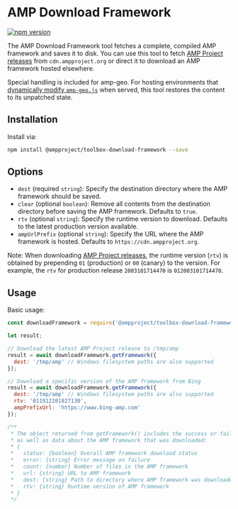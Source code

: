 # AMP Download Framework

[![npm version](https://badge.fury.io/js/%40ampproject%2Ftoolbox-download-framework.svg)](https://badge.fury.io/js/%40ampproject%2Ftoolbox-download-framework)

The AMP Download Framework tool fetches a complete, compiled AMP framework and saves it to disk. You can use this tool to fetch [AMP Project releases](https://github.com/ampproject/amphtml/releases) from `cdn.ampproject.org` or direct it to download an AMP framework hosted elsewhere.

Special handling is included for amp-geo. For hosting environments that [dynamically modify `amp-geo.js`](https://github.com/ampproject/amphtml/blob/master/spec/amp-cache-guidelines.md#guidelines-adding-a-new-cache-to-the-amp-ecosystem) when served, this tool restores the content to its unpatched state.

## Installation

Install via:

```sh
npm install @ampproject/toolbox-download-framework --save
```

## Options

* `dest` (required `string`): Specify the destination directory where the AMP framework should be saved.
* `clear` (optional `boolean`): Remove all contents from the destination directory before saving the AMP framework. Defaults to `true`.
* `rtv` (optional `string`): Specify the runtime version to download. Defaults to the latest production version available.
* `ampUrlPrefix` (optional `string`): Specify the URL where the AMP framework is hosted. Defaults to `https://cdn.ampproject.org`.

Note: When downloading [AMP Project releases](https://github.com/ampproject/amphtml/releases), the runtime version (`rtv`) is obtained by prepending `01` (production) or `00` (canary) to the version. For example, the `rtv` for production release `2003101714470` is `012003101714470`.

## Usage

Basic usage:

```js
const downloadFramework = require('@ampproject/toolbox-download-framework');

let result;

// Download the latest AMP Project release to /tmp/amp
result = await downloadFramework.getFramework({
  dest: '/tmp/amp' // Windows filesystem paths are also supported
});

// Download a specific version of the AMP framework from Bing
result = await downloadFramework.getFramework({
  dest: '/tmp/amp' // Windows filesystem paths are also supported
  rtv: '011912201827130',
  ampPrefixUrl: 'https://www.bing-amp.com'
});

/**
 * The object returned from getFramework() includes the success or failure status,
 * as well as data about the AMP framework that was downloaded:
 * {
 *   status: {boolean} Overall AMP framework download status
 *   error: {string} Error message on failure
 *   count: {number} Number of files in the AMP framework
 *   url: {string} URL to AMP framework
 *   dest: {string} Path to directory where AMP framework was downloaded
 *   rtv: {string} Runtime version of AMP framework
 * }
 */
```
